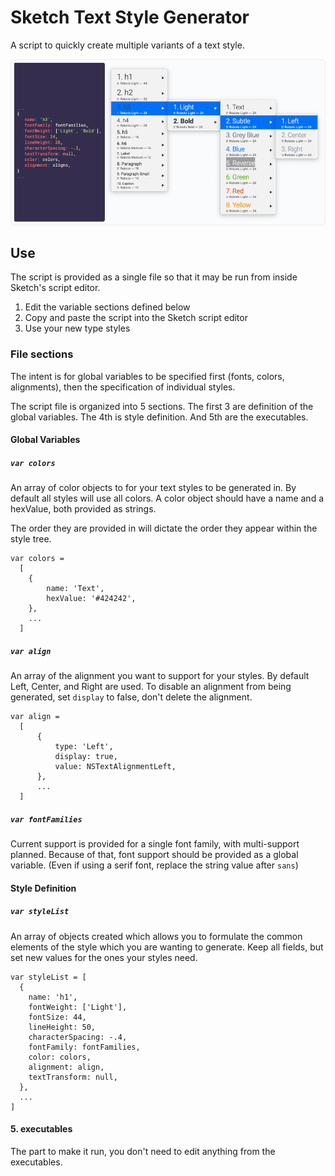 # Sketch Text Style Generator
A script to quickly create multiple variants of a text style.

![Reference Image](/res/styleTree.png)

## Use
The script is provided as a single file so that it may be run from inside Sketch's script editor.
1. Edit the variable sections defined below
2. Copy and paste the script into the Sketch script editor
3. Use your new type styles

### File sections
The intent is for global variables to be specified first (fonts, colors, alignments), then the specification of individual styles.

The script file is organized into 5 sections.
The first 3 are definition of the global variables.
The 4th is style definition.
And 5th are the executables.  

#### Global Variables
##### `var colors`
An array of color objects to for your text styles to be generated in. By default all styles will use all colors. A color object should have a name and a hexValue, both provided as strings.

The order they are provided in will dictate the order they appear within the style tree.
```
var colors =
  [
    {
        name: 'Text',
        hexValue: '#424242',
    },
    ...
  ]
```

##### `var align`
An array of the alignment you want to support for your styles. By default Left, Center, and Right are used. To disable an alignment from being generated, set `display` to false, don't delete the alignment.
```
var align =
  [
      {
          type: 'Left',
          display: true,
          value: NSTextAlignmentLeft,
      },
      ...
  ]
```

##### `var fontFamilies`
Current support is provided for a single font family, with multi-support planned. Because of that, font support should be provided as a global variable. (Even if using a serif font, replace the string value after `sans`)

#### Style Definition
##### `var styleList`
An array of objects created which allows you to formulate the common elements of the style which you are wanting to generate.
Keep all fields, but set new values for the ones your styles need.


```
var styleList = [
  {
    name: 'h1',
    fontWeight: ['Light'],
    fontSize: 44,
    lineHeight: 50,
    characterSpacing: -.4,
    fontFamily: fontFamilies,
    color: colors,
    alignment: align,
    textTransform: null,
  },
  ...
]
```

#### 5. executables
The part to make it run, you don't need to edit anything from the executables.

